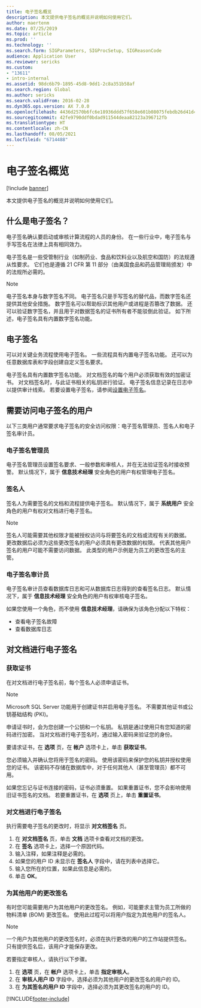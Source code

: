```yaml
---
title: 电子签名概览
description: 本文提供电子签名的概览并说明如何使用它们。
author: maertenm
ms.date: 07/25/2019
ms.topic: article
ms.prod: ''
ms.technology: ''
ms.search.form: SIGParameters, SIGProcSetup, SIGReasonCode
audience: Application User
ms.reviewer: sericks
ms.custom:
- "13611"
- intro-internal
ms.assetid: 98dc6b79-1895-45d8-9dd1-2c8a351b58af
ms.search.region: Global
ms.author: sericks
ms.search.validFrom: 2016-02-28
ms.dyn365.ops.version: AX 7.0.0
ms.openlocfilehash: 4436d2570b6fc6e18936ddd57f658e601b08075febdb26d41d4bf80088ac99f7
ms.sourcegitcommit: 42fe9790ddf0bdad911544deaa82123a396712fb
ms.translationtype: HT
ms.contentlocale: zh-CN
ms.lasthandoff: 08/05/2021
ms.locfileid: "6714488"
---
```

# <a name="electronic-signatures-overview"></a>电子签名概览

[!include [banner](../includes/banner.md)]

本文提供电子签名的概览并说明如何使用它们。

## <a name="what-is-an-electronic-signature"></a>什么是电子签名？

电子签名确认要启动或审核计算流程的人员的身份。 在一些行业中，电子签名与手写签名在法律上具有相同效力。

电子签名是一些受管制行业（如制药业、食品和饮料业以及航空和国防）的法规遵从性要求。 它们也是遵循 21 CFR 第 11 部分（由美国食品和药品管理局颁发）中的法规所必需的。

> [!NOTE]
> 电子签名本身与数字签名不同。 电子签名只是手写签名的替代品，而数字签名还提供其他安全措施。 数字签名可以帮助标识其他用户或进程是否篡改了数据。 还可以验证数字签名，并且用于对数据签名的证书所有者不能驳倒此验证。 如下所述，电子签名具有内置数字签名功能。

## <a name="electronic-signatures"></a>电子签名

可以对关键业务流程使用电子签名。 一些流程具有内置电子签名功能。 还可以为任意数据库表和字段创建自定义签名要求。

电子签名具有内置数字签名功能。 对文档签名的每个用户必须获取有效的加密证书。 对文档签名时，与此证书相关的私钥进行验证。 电子签名信息记录在日志中以提供审计线索。 若要设置电子签名，请参阅[设置电子签名](tasks/set-up-electronic-signatures.md)。

## <a name="users-who-require-access-to-electronic-signatures"></a>需要访问电子签名的用户

以下三类用户通常要求电子签名的安全访问权限：电子签名管理员、签名人和电子签名审计员。

### <a name="electronic-signature-administrator"></a>电子签名管理员

电子签名管理员设置签名要求、一般参数和审核人，并在无法验证签名时接收预警。 默认情况下，属于 **信息技术经理** 安全角色的用户有权管理电子签名。

### <a name="signer"></a>签名人

签名人为需要签名的文档和流程提供电子签名。 默认情况下，属于 **系统用户** 安全角色的用户有权对文档进行电子签名。

> [!NOTE]
> 签名人可能需要其他权限才能被授权访问与将要签名的文档或流程有关的数据。 更改数据后必须为这些更改签名的用户必须具有更改数据的权限。 代表其他用户签名的用户可能不需要访问数据。 此类型的用户示例是为员工的更改签名的主管。

### <a name="electronic-signature-auditor"></a>电子签名审计员

电子签名审计员查看数据库日志和可从数据库日志得到的查看签名日志。 默认情况下，属于 **信息技术经理** 安全角色的用户有权审核电子签名。

如果您使用一个角色，而不使用 **信息技术经理**，请确保为该角色分配以下特权：

- 查看电子签名故障
- 查看数据库日志

## <a name="signing-documents-electronically"></a>对文档进行电子签名

### <a name="get-a-certificate"></a>获取证书

在对文档进行电子签名前，每个签名人必须申请证书。

> [!NOTE]
> Microsoft SQL Server 功能用于创建证书并启用电子签名。 不需要其他证书或公钥基础结构 (PKI)。

申请证书时，会为您创建一个公钥和一个私钥。 私钥是通过使用只有您知道的密码进行加密。 当对文档进行电子签名时，通过输入密码来验证您的身份。

要请求证书，在 **选项** 页，在 **帐户** 选项卡上，单击 **获取证书**。

您必须输入并确认您将用于签名的密码。 使用该密码来保护您的私钥并授权使用您的证书。 该密码不存储在数据库中，对于任何其他人（甚至管理员）都不可用。

如果您忘记与证书连接的密码，证书必须重置。 如果重置证书，您不会影响使用旧证书签名的文档。 若要重置证书，在 **选项** 页上，单击 **重置证书**。

### <a name="sign-a-document-electronically"></a>对文档进行电子签名

执行需要电子签名的更改时，将显示 **对文档签名** 页。

1. 在 **对文档签名** 页，单击 **文档** 选项卡查看对文档的更改。
2. 在 **签名** 选项卡上，选择一个原因代码。
3. 输入注释，如果注释是必需的。
4. 如果您的用户 ID 未显示在 **签名人** 字段中，请在列表中选择它。
5. 输入您所在的位置，如果此信息是必需的。
6. 单击 **OK**。

### <a name="sign-for-another-users-changes"></a>为其他用户的更改签名

有时您可能需要用户为其他用户的更改签名。 例如，可能要求主管为员工所做的物料清单 (BOM) 更改签名。 使用此过程可以将用户指定为其他用户的签名人。

> [!NOTE]
> 一个用户为其他用户的更改签名时，必须在执行更改的用户的工作站提供签名。 只有提供签名后，该用户才能保存更改。

若要指定审核人，请执行以下步骤。

1. 在 **选项** 页，在 **帐户** 选项卡上，单击 **指定审核人**。
2. 在 **审核人用户 ID** 字段中，选择必须为其他用户的更改签名的用户的 ID。
3. 在 **为其签名的用户 ID** 字段中，选择必须为其更改签名的用户的 ID。


[!INCLUDE[footer-include](../../../includes/footer-banner.md)]